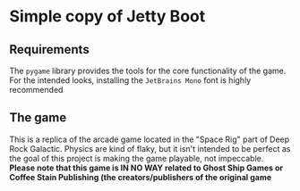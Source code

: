 # Simple copy of Jetty Boot
## Requirements
The ```pygame``` library provides the tools for the core functionality of the game. For the intended looks, installing the ```JetBrains Mono``` font is highly recommended
## The game
This is a replica of the arcade game located in the "Space Rig" part of Deep Rock Galactic. Physics are kind of flaky, but it isn't intended to be perfect as the goal of this project is making the game playable, not impeccable.
<br>
<b>Please note that this game is IN NO WAY related to Ghost Ship Games or Coffee Stain Publishing (the creators/publishers of the original game</b>